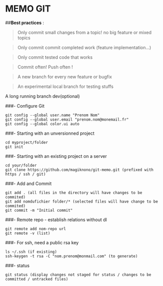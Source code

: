 # MEMO GIT


##**Best practices** :

> Only commit small changes from a topic! no big feature or mixed topics 

> Only commit commit completed work  (feature implementation...) 

> Only commit tested code that works 

> Commit often! Push often ! 

> A new branch for every new feature or bugfix 

>An experimental local branch for testing stuffs 

A long running branch dev(optional)

###- Configure Git
```
git config --global user.name "Prenom Nom"
git config --global user.email "prenom.nom@monemail.fr"
git config --global color.ui auto
```

###- Starting with an unversionned project
```
cd myproject/folder
git init
```
###- Starting with an existing project on a server
```
cd your/folder
git clone https://github.com/magiknono/git-memo.git (prefixed with https / ssh / git)
```
###- Add and Commit
```
git add . (all files in the directory will have changes to be commited)
git add nomdufichier folder/* (selected files will have change to be commited)
git commit -m "Initial commit"
```
###- Remote repo - establish relations without dl
```
git remote add nom-repo url
git remote -v (list)
```
###- For ssh, need a public rsa key
```
ls ~/.ssh (if existing)
ssh-keygen -t rsa -C "nom.prenom@monmail.com" (to generate)
```
###- status
```
git status (display changes not staged for status / changes to be committed / untracked files)
```

